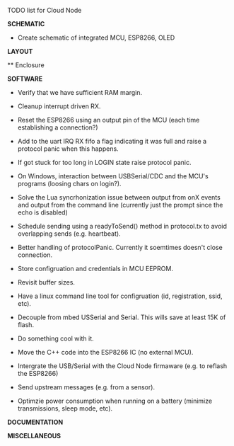 TODO list for Cloud Node

**SCHEMATIC**
* Create schematic of integrated MCU, ESP8266, OLED


**LAYOUT**


** Enclosure


**SOFTWARE**
* Verify that we have sufficient RAM margin.
* Cleanup interrupt driven RX.
* Reset the ESP8266 using an output pin of the MCU (each time establishing a connection?)
* Add to the uart IRQ RX fifo a flag indicating it was full and raise a protocol panic when this happens.

* If got stuck for too long in LOGIN state raise protocol panic.
* On Windows, interaction between USBSerial/CDC and the MCU's programs (loosing chars on login?).
* Solve the Lua syncrhonization issue between output from onX events and output from the command line (currently just the prompt since the echo is disabled)
* Schedule sending using a readyToSend() method in protocol.tx to avoid overlapping sends (e.g. heartbeat).
* Better handling of protocolPanic. Currently it soemtimes doesn't close connection.

* Store configruation and credentials in MCU EEPROM.
* Revisit buffer sizes.
* Have a linux command line tool for configruation (id, registration, ssid, etc).
* Decouple from mbed USSerial and Serial. This wills save at least 15K of flash.
* Do something cool with it.
* Move the C++ code into the ESP8266 IC (no external MCU).
* Intergrate the USB/Serial with the Cloud Node firmaware (e.g. to reflash the ESP8266)
* Send upstream messages (e.g. from a sensor).
* Optimzie power consumption when running on a battery (minimize transmissions, sleep mode, etc).

**DOCUMENTATION**


**MISCELLANEOUS**




